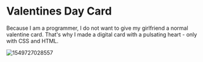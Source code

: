 # Valentines Day Card

Because I am a programmer, I do not want to give my girlfriend a normal valentine card. That's why I made a digital card  with a pulsating heart - only with  CSS and HTML.

![1549727028557](C:\Users\mhinterdorfer\AppData\Roaming\Typora\typora-user-images\1549727028557.png)

